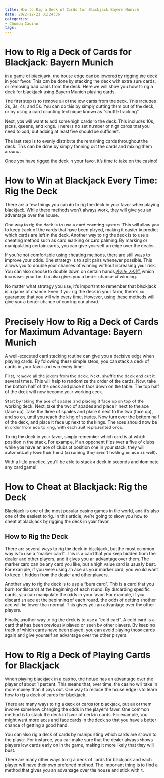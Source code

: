 ```yaml
---
title: How to Rig a Deck of Cards for Blackjack Bayern Munich
date: 2022-12-21 01:24:36
categories:
- Chumba Casino
tags:
---
```



#  How to Rig a Deck of Cards for Blackjack: Bayern Munich

In a game of blackjack, the house edge can be lowered by rigging the deck in your favor. This can be done by stacking the deck with extra sure cards, or removing bad cards from the deck. Here we will show you how to rig a deck for blackjack using Bayern Munich playing cards.

The first step is to remove all of the low cards from the deck. This includes 2s, 3s, 4s, and 5s. You can do this by simply cutting them out of the deck, or by using a card counting technique known as “shuffle tracking”.

Next, you will want to add some high cards to the deck. This includes 10s, jacks, queens, and kings. There is no set number of high cards that you need to add, but adding at least five should be sufficient.

The last step is to evenly distribute the remaining cards throughout the deck. This can be done by simply fanning out the cards and mixing them around.

Once you have rigged the deck in your favor, it’s time to take on the casino!

#  How to Win at Blackjack Every Time: Rig the Deck

There are a few things you can do to rig the deck in your favor when playing blackjack. While these methods won’t always work, they will give you an advantage over the house.

One way to rig the deck is to use a card counting system. This will allow you to keep track of the cards that have been played, making it easier to predict which cards are left in the deck. Another way to rig the deck is to use a cheating method such as card marking or card palming. By marking or manipulating certain cards, you can give yourself an edge over the dealer.

If you’re not comfortable using cheating methods, there are still ways to improve your odds. One strategy is to split pairs whenever possible. This allows you to double your chances of winning without increasing your risk. You can also choose to double down on certain hands,[카지노 사이트](https://choegocasino.com/) which increases your bet but also gives you a better chance of winning.

No matter what strategy you use, it’s important to remember that blackjack is a game of chance. Even if you rig the deck in your favor, there’s no guarantee that you will win every time. However, using these methods will give you a better chance of coming out ahead.

#  Precisely How to Rig a Deck of Cards for Maximum Advantage: Bayern Munich

A well-executed card stacking routine can give you a decisive edge when playing cards. By following these simple steps, you can stack a deck of cards in your favor and win every time.

First, remove all the jokers from the deck. Next, shuffle the deck and cut it several times. This will help to randomize the order of the cards. Now, take the bottom half of the deck and place it face down on the table. The top half of the deck will now become your working deck.

Start by taking the ace of spades and placing it face up on top of the working deck. Next, take the two of spades and place it next to the ace (face up). Take the three of spades and place it next to the two (face up), and so on, until you reach the king of spades. Now turn over the bottom half of the deck, and place it face up next to the kings. The aces should now be in order from ace to king, with each suit represented once.

To rig the deck in your favor, simply remember which card is at which position in the stack. For example, if an opponent flips over a five of clubs while you have an ace of clubs at position one in your stack, they will automatically lose their hand (assuming they aren't holding an ace as well).

With a little practice, you'll be able to stack a deck in seconds and dominate any card game!

#  How to Cheat at Blackjack: Rig the Deck

Blackjack is one of the most popular casino games in the world, and it’s also one of the easiest to rig. In this article, we’re going to show you how to cheat at blackjack by rigging the deck in your favor.

## How to Rig the Deck

There are several ways to rig the deck in blackjack, but the most common way is to use a “marker card”. This is a card that you keep hidden from the dealer and other players, and it gives you an advantage over them. The marker card can be any card you like, but a high value card is usually best. For example, if you were using an ace as your marker card, you would want to keep it hidden from the dealer and other players.

Another way to rig the deck is to use a “burn card”. This is a card that you burn (or discard) at the beginning of each round. By discarding specific cards, you can manipulate the odds in your favor. For example, if you discard an ace at the beginning of each round, the odds of getting another ace will be lower than normal. This gives you an advantage over the other players.

Finally, another way to rig the deck is to use a “cold card”. A cold card is a card that has been previously played or seen by other players. By keeping track of which cards have been played, you can avoid playing those cards again and give yourself an advantage over the other players.

#  How to Rig a Deck of Playing Cards for Blackjack

When playing blackjack in a casino, the house has an advantage over the player of about 1 percent. This means that, over time, the casino will take in more money than it pays out. One way to reduce the house edge is to learn how to rig a deck of cards for blackjack.

There are many ways to rig a deck of cards for blackjack, but all of them involve somehow changing the odds in the player’s favor. One common method is to stack the deck in favor of certain cards. For example, you might want more aces and face cards in the deck so that you have a better chance of getting a good hand.

You can also rig a deck of cards by manipulating which cards are shown to the player. For instance, you can make sure that the dealer always shows players low cards early on in the game, making it more likely that they will bust.

There are many other ways to rig a deck of cards for blackjack and each player will have their own preferred method. The important thing is to find a method that gives you an advantage over the house and stick with it.